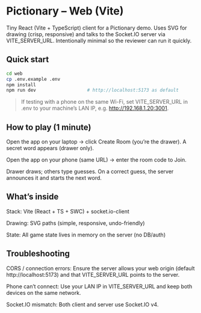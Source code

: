 
# Pictionary – Web (Vite)

Tiny React (Vite + TypeScript) client for a Pictionary demo.
Uses SVG for drawing (crisp, responsive) and talks to the Socket.IO server via VITE_SERVER_URL.
Intentionally minimal so the reviewer can run it quickly.

## Quick start
``` bash
cd web
cp .env.example .env
npm install
npm run dev                   # http://localhost:5173 as default
```

> If testing with a phone on the same Wi-Fi, set VITE_SERVER_URL in .env to your machine’s LAN IP, e.g. http://192.168.1.20:3001.


## How to play (1 minute)

Open the app on your laptop → click Create Room (you’re the drawer). A secret word appears (drawer only).

Open the app on your phone (same URL) → enter the room code to Join.

Drawer draws; others type guesses. On a correct guess, the server announces it and starts the next word.

## What’s inside

Stack: Vite (React + TS + SWC) + socket.io-client

Drawing: SVG paths (simple, responsive, undo-friendly)

State: All game state lives in memory on the server (no DB/auth)


## Troubleshooting

CORS / connection errors: Ensure the server allows your web origin (default http://localhost:5173) and that VITE_SERVER_URL points to the server.

Phone can’t connect: Use your LAN IP in VITE_SERVER_URL and keep both devices on the same network.

Socket.IO mismatch: Both client and server use Socket.IO v4.